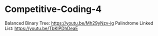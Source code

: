# Competitive-Coding-4
Balanced Binary Tree: https://youtu.be/Mh29yNzv-ig
Palindrome Linked List: https://youtu.be/TbKlPDhDeaE
